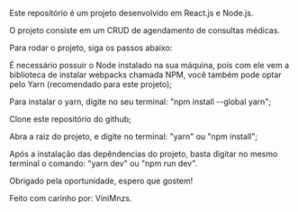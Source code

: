 Este repositório é um projeto desenvolvido em React.js e Node.js.

O projeto consiste em um CRUD de agendamento de consultas médicas.

Para rodar o projeto, siga os passos abaixo:

É necessário possuir o Node instalado na sua máquina, pois com ele vem a biblioteca de instalar webpacks chamada NPM, você também pode optar pelo Yarn (recomendado para este projeto);

Para instalar o yarn, digite no seu terminal: "npm install --global yarn";

Clone este repositório do github;

Abra a raiz do projeto, e digite no terminal: "yarn" ou "npm install";

Após a instalação das depêndencias do projeto, basta digitar no mesmo terminal o comando: "yarn dev" ou "npm run dev".

Obrigado pela oportunidade, espero que gostem!

Feito com carinho por: ViniMnzs.

